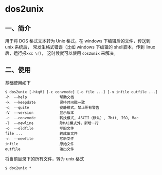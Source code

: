 # dos2unix
## 一、简介
用于将 DOS 格式文本转为 Unix 格式。在 windows 下编辑后的文件，传送到 unix 系统后，
常发生格式错误（比如 windows 下编辑的 shell脚本，传到 linux 后，运行报`xxx \r`），
这时候就可以使用 `dos2unix` 来解决。

## 二、使用
基础使用如下
```
$ dos2unix [-hkqV] [-c convmode] [-o file ...] [-n infile outfile ...]
-h  --help               帮助文档
-k  --keepdate           保持时间戳一致
-q  --quite              安静模式，禁止所有警告
-V  --version            显示版本
-c  --convmode           转换模式, ASCII（默认）, 7bit, ISO, Mac
-l  --newline            除MAC模式外，新增一行
-o  --oldfile            写旧文件
file ...                 转成旧文件
-n  --newfile            写新文件
infile                   原始文件
outfile                  输出文件
```

将当前目录下的所有文件，转为 unix 格式
```
$ doc2unix *
```